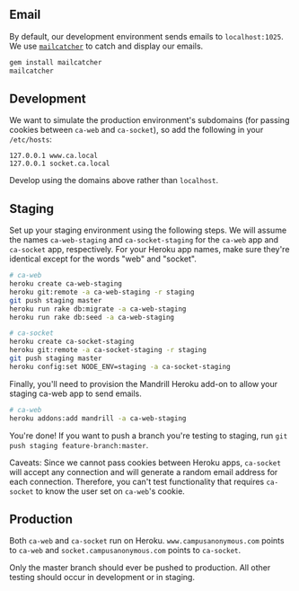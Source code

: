 
## Email

By default, our development environment sends emails to `localhost:1025`. We use [`mailcatcher`](http://mailcatcher.me/) to catch and display our emails.

```bash
gem install mailcatcher
mailcatcher
```

## Development

We want to simulate the production environment's subdomains (for passing cookies between `ca-web` and `ca-socket`), so add the following in your `/etc/hosts`:

```
127.0.0.1 www.ca.local
127.0.0.1 socket.ca.local
```

Develop using the domains above rather than `localhost`.

## Staging

Set up your staging environment using the following steps. We will assume the names `ca-web-staging` and `ca-socket-staging` for the `ca-web` app and `ca-socket` app, respectively. For your Heroku app names, make sure they're identical except for the words "web" and "socket".

```bash
# ca-web
heroku create ca-web-staging
heroku git:remote -a ca-web-staging -r staging
git push staging master
heroku run rake db:migrate -a ca-web-staging
heroku run rake db:seed -a ca-web-staging

# ca-socket
heroku create ca-socket-staging
heroku git:remote -a ca-socket-staging -r staging
git push staging master
heroku config:set NODE_ENV=staging -a ca-socket-staging
```

Finally, you'll need to provision the Mandrill Heroku add-on to allow your staging ca-web app to send emails. 

```bash
# ca-web
heroku addons:add mandrill -a ca-web-staging
```

You're done! If you want to push a branch you're testing to staging, run `git push staging feature-branch:master`.

Caveats: Since we cannot pass cookies between Heroku apps, `ca-socket` will accept any connection and will generate a random email address for each connection. Therefore, you can't test functionality that requires `ca-socket` to know the user set on `ca-web`'s cookie.

## Production

Both `ca-web` and `ca-socket` run on Heroku.
`www.campusanonymous.com` points to `ca-web` and `socket.campusanonymous.com` points to `ca-socket`.

Only the master branch should ever be pushed to production. All other testing should occur in development or in staging.
